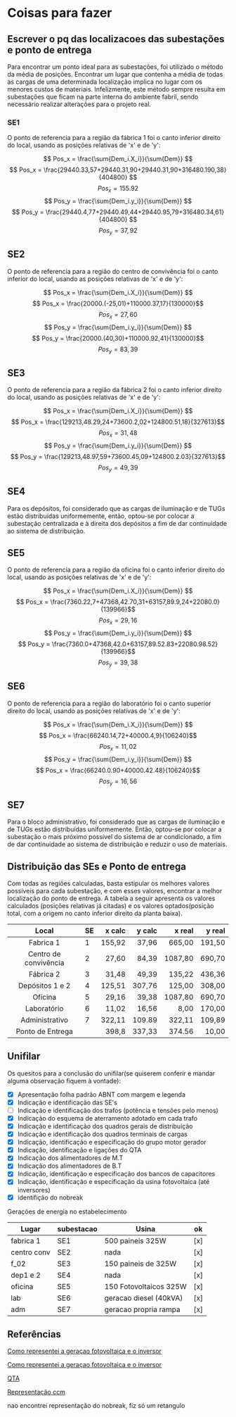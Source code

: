 # Coisas para fazer 

## Escrever o pq das localizacoes das subestações e ponto de entrega

Para encontrar um ponto ideal para as subestações, foi utilizado o método da média de posições. Encontrar um lugar que contenha a média de todas as cargas de uma determinada localização implica no lugar com os menores custos de materiais. Infelizmente, este método sempre resulta em subestações que ficam na parte interna do ambiente fabril, sendo necessário realizar alterações para o projeto real.

### SE1

O ponto de referencia para a região da fábrica 1 foi o canto inferior direito do local, usando as posições relativas de 'x' e de 'y':

$$ Pos_x = \frac{\sum{Dem_i.X_i}}{\sum{Dem}} $$
$$ Pos_x = \frac{29440.33,57+29440.31,90+29440.31,90+316480.190,38}{404800} $$
$$ Pos_x = 155.92 $$
$$ Pos_y = \frac{\sum{Dem_i.y_i}}{\sum{Dem}} $$
$$ Pos_y = \frac{29440.4,77+29440.49,44+29440.95,79+316480.34,61}{404800} $$
$$ Pos_y = 37,92 $$

## SE2

O ponto de referencia para a região do centro de convivência foi o canto inferior do local, usando as posições relativas de 'x' e de 'y':

$$ Pos_x = \frac{\sum{Dem_i.X_i}}{\sum{Dem}} $$
$$ Pos_x = \frac{20000.(-25,01)+110000.37,17}{130000}$$
$$ Pos_x = 27,60 $$
$$ Pos_y = \frac{\sum{Dem_i.y_i}}{\sum{Dem}} $$
$$ Pos_y = \frac{20000.(40,30)+110000.92,41}{130000}$$
$$ Pos_y = 83,39 $$

## SE3

O ponto de referencia para a região da fábrica 2 foi o canto inferior direito do local, usando as posições relativas de 'x' e de 'y':

$$ Pos_x = \frac{\sum{Dem_i.X_i}}{\sum{Dem}} $$
$$ Pos_x = \frac{129213,48.29,24+73600.2,02+124800.51,18}{327613}$$
$$ Pos_x = 31,48 $$
$$ Pos_y = \frac{\sum{Dem_i.y_i}}{\sum{Dem}} $$
$$ Pos_y = \frac{129213,48.97,59+73600.45,09+124800.2.03}{327613}$$
$$ Pos_y = 49,39 $$

## SE4

Para os depósitos, foi considerado que as cargas de iluminação e de TUGs estão distribuídas uniformemente, então, optou-se por colocar a subestação centralizada e à direita dos depósitos a fim de dar continuidade ao sistema de distribuição.

## SE5

O ponto de referencia para a região da oficina foi o canto inferior direito do local, usando as posições relativas de 'x' e de 'y':

$$ Pos_x = \frac{\sum{Dem_i.X_i}}{\sum{Dem}} $$
$$ Pos_x = \frac{7360.22,7+47368,42.70,31+63157,89.9,24+22080.0}{139966}$$
$$ Pos_x = 29,16 $$
$$ Pos_y = \frac{\sum{Dem_i.y_i}}{\sum{Dem}} $$
$$ Pos_y = \frac{7360.0+47368,42.0+63157,89.52.83+22080.98.52}{139966}$$
$$ Pos_y = 39,38 $$

## SE6

O ponto de referencia para a região do laboratório foi o canto superior direito do local, usando as posições relativas de 'x' e de 'y':

$$ Pos_x = \frac{\sum{Dem_i.X_i}}{\sum{Dem}} $$
$$ Pos_x = \frac{66240.14,72+40000.4,9}{106240}$$
$$ Pos_x = 11,02 $$
$$ Pos_y = \frac{\sum{Dem_i.y_i}}{\sum{Dem}} $$
$$ Pos_x = \frac{66240.0.90+40000.42.48}{106240}$$
$$ Pos_y = 16,56 $$

## SE7

Para o bloco administrativo, foi considerado que as cargas de iluminação e de TUGs estão distribuídas uniformemente. Então, optou-se por colocar a subestação o mais próximo possível do sistema de ar condicionado, a fim de dar continuidade ao sistema de distribuição e reduzir o uso de materiais.

## Distribuição das SEs e Ponto de entrega

Com todas as regiões calculadas, basta estipular os melhores valores possíveis para cada subestação, e com esses valores, encontrar a melhor localização do ponto de entrega. A tabela a seguir apresenta os valores calculados (posições relativas já citadas) e os valores optados(posição total, com a origem no canto inferior direito da planta baixa).

|         Local         | SE | x calc | y calc |  x real | y real |
|:---------------------:|----|-------:|-------:|--------:|-------:|
|       Fabrica 1       | 1  | 155,92 |  37,96 |  665,00 | 191,50 |
| Centro de convivência | 2  |  27,60 |  84,39 | 1087,80 | 690,70 |
|       Fábrica 2       | 3  |  31,48 |  49,39 |  135,22 | 436,36 |
|    Depósitos 1 e 2    | 4  | 125,51 | 307,76 |  125,00 | 308,00 |
|        Oficina        | 5  |  29,16 |  39,38 | 1087,80 | 690,70 |
|      Laboratório      | 6  |  11,02 |  16,56 |    8,00 | 170,00 |
|     Administrativo    | 7  | 322,11 | 109.89 |  322,11 | 109,89 |
|    Ponto de Entrega   |    |  398,8 | 337,33 |  374.56 |  10,00 |





## Unifilar

Os quesitos para a conclusão do unifilar(se quiserem conferir e mandar alguma observação fiquem à vontade):

- [x] Apresentação folha padrão ABNT com margem e legenda
- [x] Indicação e identificação das SE's
- [ ] Indicação e identificação dos trafos (potência e tensões pelo menos)
- [x] Indicação do esquema de aterramento adotado em cada trafo
- [x] Indicação e identificação dos quadros gerais de distribuição
- [x] Indicação e identificação dos quadros terminais de cargas
- [x] Indicação, identificação e especificação do grupo motor gerador
- [x] Indicação, identificação e ligações do QTA
- [x] Indicação dos alimentadores de M.T
- [x] Indicação dos alimentadores de B.T
- [x] Indicação, identificação e especificação dos bancos de capacitores
- [x] Indicação, identificação e especificação da usina fotovoltaica (até inversores)
- [x] identifição do nobreak

Gerações de energia no estabelecimento

| Lugar       | subestacao | Usina                  | ok  |
|-------------|------------|------------------------|-----|
| fabrica 1   | SE1        | 500 paineis 325W       | [x] |
| centro conv | SE2        | nada                   | [x] |
| f_02        | SE3        | 150 paineis de 325W    | [x] |
| dep1 e 2    | SE4        | nada                   | [x] |
| oficina     | SE5        | 150 Fotovoltaicos 325W | [x] |
| lab         | SE6        | geracao diesel (40kVA) | [x] |
| adm         | SE7        | geracao propria rampa  | [x] |




## Referências

[Como representei a geraçao fotovoltaica e o inversor](https://maisengenharia.altoqi.com.br/wp-content/uploads/2016/05/energia-fotovoltaica-4.jpg)

[Como representei a geraçao fotovoltaica e o inversor](http://www.cemig.com.br/pt-br/atendimento/corporativo/PublishingImages/0DUB_Diagrama_Unifilar_Basico.PNG)

[QTA](http://www.naganoprodutos.com.br/novosite/upload/download/1483.pdf)

[Representação ccm](https://www.estudegratis.com.br/images/questoes/1d179d876db8dcc35264.gif)

nao encontrei representação do nobreak, fiz só um retangulo




